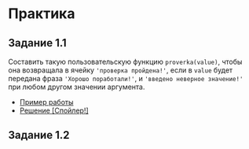 # Практика

## Задание 1.1
Составить такую пользовательскую функцию `proverka(value)`, чтобы она возвращала в ячейку `'проверка пройдена!'`, если в `value` будет передана фраза `'Хорошо поработали!'`, и `'введено неверное значение!'` при любом другом значении аргумента.

* [Пример работы](https://docs.google.com/spreadsheets/d/1oUxdnq3_GnhNfv9C7b2rciBUUycAJqQvmxRnHQWYZTI/copy)
* [Решение [Спойлер!]](https://script.google.com/d/1nnLVD6P71l-zpy4_ypQ74R6_1VU_Q4tsed9716apiTaqiqgMTLla234J/edit?usp=sharing)

## Задание 1.2
